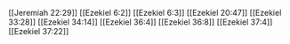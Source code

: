 [[Jeremiah 22:29]]
[[Ezekiel 6:2]]
[[Ezekiel 6:3]]
[[Ezekiel 20:47]]
[[Ezekiel 33:28]]
[[Ezekiel 34:14]]
[[Ezekiel 36:4]]
[[Ezekiel 36:8]]
[[Ezekiel 37:4]]
[[Ezekiel 37:22]]
